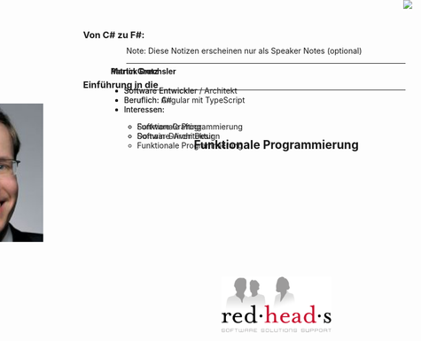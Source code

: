 <!-- .slide: data-background="images/Lambda.png" data-background-size="contain" data-background-position="0" -->

<h3 style="position: absolute; top: 30px; left: 150px;">Von C# zu F#:</h2>
<h3 style="position: absolute; top: 120px; left: 150px;">Einführung in die</h2>
<h2 style="position: absolute; top: 220px; left: 350px; text-align: left">Funktionale Programmierung</h2>

<p style="position: absolute; top: 470px; right: -145px; text-align: right" class="my-shadow">Martin Grotz</p>
<p style="position: absolute; top: 520px; right: -145px; text-align: right" class="my-shadow">Patrick Drechsler<br/>Redheads Ltd.</p>

<img src="/images/magdeburger-dev-days-logo.jpeg" class="borderless" style="position: relative; bottom: 50px; right: -500px; height: 200px">

Note:
Diese Notizen erscheinen nur als Speaker Notes (optional)

---

<img src="/images/drechsler-profile.jpg" class="borderless" style="position: relative; top: 10px; left: -400px; height: 250px">

<div style="position: absolute; top: 100px; left: 200px; height: 1000px; width: 800px;">
  <h4>Patrick Drechsler</h4>
  <ul class="small-font" >
    <li>Software Entwickler / Architekt</li>
    <li>Beruflich: C#</li>
    <li>Interessen:</li>
    <ul>
      <li>Software Crafting</li>
      <li>Domain-Driven Design</li>
      <li>Funktionale Programmierung</li>
    </ul>
  </ul>
</div>

<div style="position: absolute; top: 500px; left: 400px">
  <img src="images/redheads-logo.png" class="borderless" style="height: 100px;">
</div>

---

<img src="images/grotz-profile.jpg" class="borderless" style="position: relative; top: 10px; left: -400px; height: 250px">

<div style="position: absolute; top: 100px; left: 200px; height: 1000px; width: 800px;">
  <h4>Martin Grotz</h4>
  <ul class="small-font" >
    <li>Software Entwickler</li>
    <li>Beruflich: Angular mit TypeScript</li>
    <li>Interessen:</li>
    <ul>
      <li>Funktionale Programmierung</li>
      <li>Software-Architektur</li>
    </ul>
  </ul>
</div>

<div style="position: absolute; top: 500px; left: 400px">
  <img src="images/redheads-logo.png" class="borderless" style="height: 100px;">
</div>
